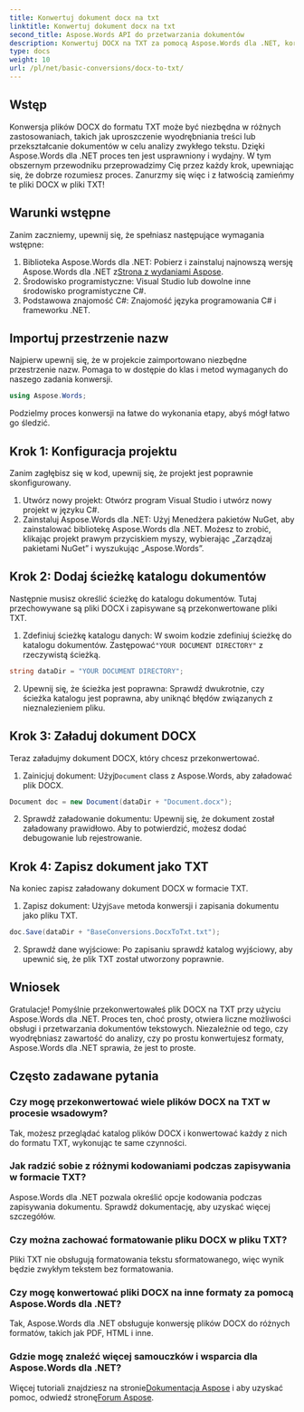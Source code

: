 ```yaml
---
title: Konwertuj dokument docx na txt
linktitle: Konwertuj dokument docx na txt
second_title: Aspose.Words API do przetwarzania dokumentów
description: Konwertuj DOCX na TXT za pomocą Aspose.Words dla .NET, korzystając z naszego przewodnika krok po kroku. Naucz się efektywnie i bez wysiłku przekształcać dokumenty.
type: docs
weight: 10
url: /pl/net/basic-conversions/docx-to-txt/
---
```

## Wstęp

Konwersja plików DOCX do formatu TXT może być niezbędna w różnych zastosowaniach, takich jak uproszczenie wyodrębniania treści lub przekształcanie dokumentów w celu analizy zwykłego tekstu. Dzięki Aspose.Words dla .NET proces ten jest usprawniony i wydajny. W tym obszernym przewodniku przeprowadzimy Cię przez każdy krok, upewniając się, że dobrze rozumiesz proces. Zanurzmy się więc i z łatwością zamieńmy te pliki DOCX w pliki TXT!

## Warunki wstępne

Zanim zaczniemy, upewnij się, że spełniasz następujące wymagania wstępne:

1.  Biblioteka Aspose.Words dla .NET: Pobierz i zainstaluj najnowszą wersję Aspose.Words dla .NET z[Strona z wydaniami Aspose](https://releases.aspose.com/words/net/).
2. Środowisko programistyczne: Visual Studio lub dowolne inne środowisko programistyczne C#.
3. Podstawowa znajomość C#: Znajomość języka programowania C# i frameworku .NET.

## Importuj przestrzenie nazw

Najpierw upewnij się, że w projekcie zaimportowano niezbędne przestrzenie nazw. Pomaga to w dostępie do klas i metod wymaganych do naszego zadania konwersji.

```csharp
using Aspose.Words;
```

Podzielmy proces konwersji na łatwe do wykonania etapy, abyś mógł łatwo go śledzić.

## Krok 1: Konfiguracja projektu

Zanim zagłębisz się w kod, upewnij się, że projekt jest poprawnie skonfigurowany.

1. Utwórz nowy projekt: Otwórz program Visual Studio i utwórz nowy projekt w języku C#.
2. Zainstaluj Aspose.Words dla .NET: Użyj Menedżera pakietów NuGet, aby zainstalować bibliotekę Aspose.Words dla .NET. Możesz to zrobić, klikając projekt prawym przyciskiem myszy, wybierając „Zarządzaj pakietami NuGet” i wyszukując „Aspose.Words”.

## Krok 2: Dodaj ścieżkę katalogu dokumentów

Następnie musisz określić ścieżkę do katalogu dokumentów. Tutaj przechowywane są pliki DOCX i zapisywane są przekonwertowane pliki TXT.

1.  Zdefiniuj ścieżkę katalogu danych: W swoim kodzie zdefiniuj ścieżkę do katalogu dokumentów. Zastępować`"YOUR DOCUMENT DIRECTORY"` z rzeczywistą ścieżką.

```csharp
string dataDir = "YOUR DOCUMENT DIRECTORY";
```

2. Upewnij się, że ścieżka jest poprawna: Sprawdź dwukrotnie, czy ścieżka katalogu jest poprawna, aby uniknąć błędów związanych z nieznalezieniem pliku.

## Krok 3: Załaduj dokument DOCX

Teraz załadujmy dokument DOCX, który chcesz przekonwertować.

1.  Zainicjuj dokument: Użyj`Document` class z Aspose.Words, aby załadować plik DOCX.

```csharp
Document doc = new Document(dataDir + "Document.docx");
```

2. Sprawdź załadowanie dokumentu: Upewnij się, że dokument został załadowany prawidłowo. Aby to potwierdzić, możesz dodać debugowanie lub rejestrowanie.

## Krok 4: Zapisz dokument jako TXT

Na koniec zapisz załadowany dokument DOCX w formacie TXT.

1.  Zapisz dokument: Użyj`Save` metoda konwersji i zapisania dokumentu jako pliku TXT.

```csharp
doc.Save(dataDir + "BaseConversions.DocxToTxt.txt");
```

2. Sprawdź dane wyjściowe: Po zapisaniu sprawdź katalog wyjściowy, aby upewnić się, że plik TXT został utworzony poprawnie.

## Wniosek

Gratulacje! Pomyślnie przekonwertowałeś plik DOCX na TXT przy użyciu Aspose.Words dla .NET. Proces ten, choć prosty, otwiera liczne możliwości obsługi i przetwarzania dokumentów tekstowych. Niezależnie od tego, czy wyodrębniasz zawartość do analizy, czy po prostu konwertujesz formaty, Aspose.Words dla .NET sprawia, że jest to proste.

## Często zadawane pytania

### Czy mogę przekonwertować wiele plików DOCX na TXT w procesie wsadowym?

Tak, możesz przeglądać katalog plików DOCX i konwertować każdy z nich do formatu TXT, wykonując te same czynności.

### Jak radzić sobie z różnymi kodowaniami podczas zapisywania w formacie TXT?

Aspose.Words dla .NET pozwala określić opcje kodowania podczas zapisywania dokumentu. Sprawdź dokumentację, aby uzyskać więcej szczegółów.

### Czy można zachować formatowanie pliku DOCX w pliku TXT?

Pliki TXT nie obsługują formatowania tekstu sformatowanego, więc wynik będzie zwykłym tekstem bez formatowania.

### Czy mogę konwertować pliki DOCX na inne formaty za pomocą Aspose.Words dla .NET?

Tak, Aspose.Words dla .NET obsługuje konwersję plików DOCX do różnych formatów, takich jak PDF, HTML i inne.

### Gdzie mogę znaleźć więcej samouczków i wsparcia dla Aspose.Words dla .NET?

 Więcej tutoriali znajdziesz na stronie[Dokumentacja Aspose](https://reference.aspose.com/words/net/) i aby uzyskać pomoc, odwiedź stronę[Forum Aspose](https://forum.aspose.com/c/words/8).

